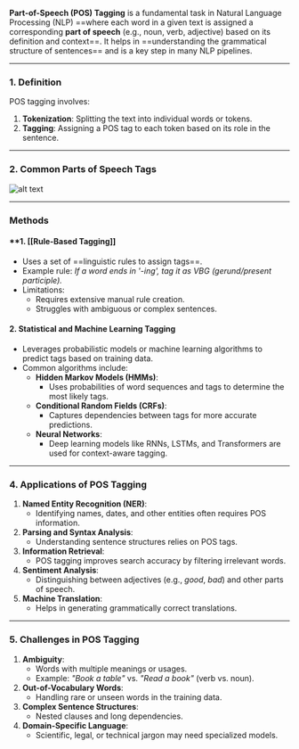 **Part-of-Speech (POS) Tagging** is a fundamental task in Natural Language Processing (NLP) ==where each word in a given text is assigned a corresponding **part of speech** (e.g., noun, verb, adjective) based on its definition and context==. It helps in ==understanding the grammatical structure of sentences== and is a key step in many NLP pipelines.

---

### **1. Definition**

POS tagging involves:

1. **Tokenization**: Splitting the text into individual words or tokens.
2. **Tagging**: Assigning a POS tag to each token based on its role in the sentence.

---

### 2. Common Parts of Speech Tags

![alt text](Pastedimage20241127181611.png)

---

### Methods

#### **1. [[Rule-Based Tagging]]

- Uses a set of ==linguistic rules to assign tags==.
- Example rule: _If a word ends in '-ing', tag it as VBG (gerund/present participle)._
- Limitations:
    - Requires extensive manual rule creation.
    - Struggles with ambiguous or complex sentences.

#### **2. Statistical and Machine Learning Tagging**

- Leverages probabilistic models or machine learning algorithms to predict tags based on training data.
- Common algorithms include:
    - **Hidden Markov Models (HMMs)**:
        - Uses probabilities of word sequences and tags to determine the most likely tags.
    - **Conditional Random Fields (CRFs)**:
        - Captures dependencies between tags for more accurate predictions.
    - **Neural Networks**:
        - Deep learning models like RNNs, LSTMs, and Transformers are used for context-aware tagging.

---

### **4. Applications of POS Tagging**

1. **Named Entity Recognition (NER)**:
    - Identifying names, dates, and other entities often requires POS information.
2. **Parsing and Syntax Analysis**:
    - Understanding sentence structures relies on POS tags.
3. **Information Retrieval**:
    - POS tagging improves search accuracy by filtering irrelevant words.
4. **Sentiment Analysis**:
    - Distinguishing between adjectives (e.g., _good_, _bad_) and other parts of speech.
5. **Machine Translation**:
    - Helps in generating grammatically correct translations.

---

### **5. Challenges in POS Tagging**

1. **Ambiguity**:
    - Words with multiple meanings or usages.
    - Example: _"Book a table"_ vs. _"Read a book"_ (verb vs. noun).
2. **Out-of-Vocabulary Words**:
    - Handling rare or unseen words in the training data.
3. **Complex Sentence Structures**:
    - Nested clauses and long dependencies.
4. **Domain-Specific Language**:
    - Scientific, legal, or technical jargon may need specialized models.



